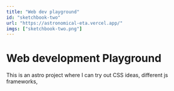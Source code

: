 ```yaml
---
title: "Web dev playground"
id: "sketchbook-two"
url: "https://astronomical-eta.vercel.app/"
imgs: ["sketchbook-two.png"]
---
```


# Web development Playground

This is an astro project where I can try out CSS ideas, different js frameworks,
